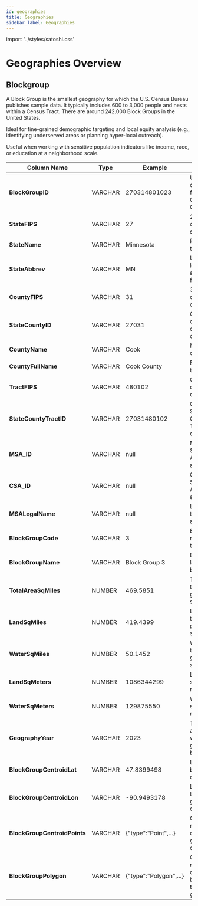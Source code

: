 ```yaml
---
id: geographies
title: Geographies
sidebar_label: Geographies
---
```


import '../styles/satoshi.css'

# Geographies Overview

## Blockgroup

A Block Group is the smallest geography for which the U.S. Census Bureau publishes sample data. It typically includes 600 to 3,000 people and nests within a Census Tract. There are around 242,000 Block Groups in the United States.

Ideal for fine-grained demographic targeting and local equity analysis (e.g., identifying underserved areas or planning hyper-local outreach).

Useful when working with sensitive population indicators like income, race, or education at a neighborhood scale.

<table class="hasura-table">
  <thead>
    <tr>
      <th>Column Name</th>
      <th>Type</th>
      <th>Example</th>
      <th>Description</th>
    </tr>
  </thead>
  <tbody>
    <tr><td><strong>BlockGroupID</strong></td><td>VARCHAR</td><td>270314801023</td><td>Unique 12-digit identifier for the Census Block Group.</td></tr>
    <tr><td><strong>StateFIPS</strong></td><td>VARCHAR</td><td>27</td><td>2-digit FIPS code for the state.</td></tr>
    <tr><td><strong>StateName</strong></td><td>VARCHAR</td><td>Minnesota</td><td>Full name of the state.</td></tr>
    <tr><td><strong>StateAbbrev</strong></td><td>VARCHAR</td><td>MN</td><td>USPS two-letter abbreviation for the state.</td></tr>
    <tr><td><strong>CountyFIPS</strong></td><td>VARCHAR</td><td>31</td><td>3-digit FIPS code for the county.</td></tr>
    <tr><td><strong>StateCountyID</strong></td><td>VARCHAR</td><td>27031</td><td>Concatenation of state and county FIPS codes.</td></tr>
    <tr><td><strong>CountyName</strong></td><td>VARCHAR</td><td>Cook</td><td>Name of the county.</td></tr>
    <tr><td><strong>CountyFullName</strong></td><td>VARCHAR</td><td>Cook County</td><td>Full name of the county.</td></tr>
    <tr><td><strong>TractFIPS</strong></td><td>VARCHAR</td><td>480102</td><td>Census Tract code (6 digits).</td></tr>
    <tr><td><strong>StateCountyTractID</strong></td><td>VARCHAR</td><td>27031480102</td><td>Combined State + County + Tract FIPS (11 digits).</td></tr>
    <tr><td><strong>MSA_ID</strong></td><td>VARCHAR</td><td>null</td><td>Metropolitan Statistical Area code, if applicable.</td></tr>
    <tr><td><strong>CSA_ID</strong></td><td>VARCHAR</td><td>null</td><td>Combined Statistical Area code, if applicable.</td></tr>
    <tr><td><strong>MSALegalName</strong></td><td>VARCHAR</td><td>null</td><td>Legal name of the MSA (if applicable).</td></tr>
    <tr><td><strong>BlockGroupCode</strong></td><td>VARCHAR</td><td>3</td><td>Block group number within the tract.</td></tr>
    <tr><td><strong>BlockGroupName</strong></td><td>VARCHAR</td><td>Block Group 3</td><td>Descriptive label for the block group.</td></tr>
    <tr><td><strong>TotalAreaSqMiles</strong></td><td>NUMBER</td><td>469.5851</td><td>Total area of the block group in square miles.</td></tr>
    <tr><td><strong>LandSqMiles</strong></td><td>NUMBER</td><td>419.4399</td><td>Land area of the block group in square miles.</td></tr>
    <tr><td><strong>WaterSqMiles</strong></td><td>NUMBER</td><td>50.1452</td><td>Water area of the block group in square miles.</td></tr>
    <tr><td><strong>LandSqMeters</strong></td><td>NUMBER</td><td>1086344299</td><td>Land area in square meters.</td></tr>
    <tr><td><strong>WaterSqMeters</strong></td><td>NUMBER</td><td>129875550</td><td>Water area in square meters.</td></tr>
    <tr><td><strong>GeographyYear</strong></td><td>VARCHAR</td><td>2023</td><td>The year associated with the geographic boundaries.</td></tr>
    <tr><td><strong>BlockGroupCentroidLat</strong></td><td>VARCHAR</td><td>47.8399498</td><td>Latitude of the block group centroid.</td></tr>
    <tr><td><strong>BlockGroupCentroidLon</strong></td><td>VARCHAR</td><td>-90.9493178</td><td>Longitude of the block group centroid.</td></tr>
    <tr><td><strong>BlockGroupCentroidPoints</strong></td><td>VARCHAR</td><td>{"type":"Point",...}</td><td>GeoJSON representation of the block group centroid.</td></tr>
    <tr><td><strong>BlockGroupPolygon</strong></td><td>VARCHAR</td><td>{"type":"Polygon",...}</td><td>GeoJSON representation of the full boundary of the block group.</td></tr>
  </tbody>
</table>
